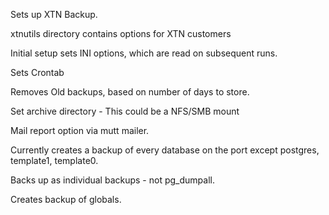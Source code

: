 Sets up XTN Backup.

xtnutils directory contains options for XTN customers

Initial setup sets INI options, which are read on subsequent runs.

Sets Crontab

Removes Old backups, based on number of days to store.

Set archive directory - This could be a NFS/SMB mount

Mail report option via mutt mailer.

Currently creates a backup of every database on the port except
postgres, template1, template0.

Backs up as individual backups - not pg_dumpall.

Creates backup of globals.

